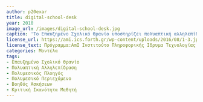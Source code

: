 ```yaml
---
author: p20exar
title: digital-school-desk
year: 2010 
image_url: /images/digital-school-desk.jpg
caption: 'Το Επαυξημένο Σχολικό Θρανίο υποστηρίζει πολυαπτική αλληλεπίδραση και αναγνώριση σχημάτων, ενώ παράλληλα ενσωματώνει μία ποικιλία εφαρμογών που στοχεύουν στο επίκεντρο της μαθησιακής διαδικασίας. Το Επαυξημένο Σχολικό Βιβλίο ενισχύει με πληροφορίες το πραγματικό βιβλίο, ενσωματώνοντας γραφή και υποστηρίζοντας τη διαδικασία εκμάθησης μέσω της παροχής βοηθητικού περιεχομένου, σχετικού με το γνωστικό αντικείμενο. Τα σημεία ενδιαφέροντος μέσα σε μία σελίδα μπορούν να επιλεγούν και στη συνέχεια το σχετικό περιεχόμενο συγκεντρώνεται και εμφανίζεται δυναμικά. Ο Βοηθός Ασκήσεων  δίνει τη δυνατότητα στους μαθητές να λύσουν μία άσκηση ηλεκτρονικά, ενώ η σχετική με το περιεχόμενο βοήθεια είναι διαθέσιμη. Η προσφερόμενη βοήθεια παρουσιάζεται σταδιακά με απώτερο στόχο την καλλιέργεια της κριτικής ικανότητας του μαθητή, ενώ παράλληλα το βοηθητικό πρόγραμμα Πολυμεσικός Πλοηγός μπορεί να εμφανίζει σχετικό πολυμεσικό περιεχόμενο για να διευκολύνει την κατανόηση.'
license_url: https://ami.ics.forth.gr/wp-content/uploads/2016/08/1-3.jpg
license_text: Πρόγραμμα:AmI Ινστιτούτο Πληροφορικής Ιδρυμα Τεχνολογίας & Έρευνας
categories: Μοντέλα
tags:
- Επαυξημένο Σχολικό Θρανίο
- Πολυαπτική Αλληλεπίδραση
- Πολυμεσικός Πλοηγός
- Πολυμεσικό Περιεχόμενο
- Βοηθός Ασκήσεων
- Κριτική Ικανότητα Μαθητή
---
```

